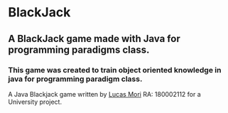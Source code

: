 # BlackJack
## A BlackJack game made with Java for programming paradigms class.

### This game was created to train object oriented knowledge in java for programming paradigm class.

A Java Blackjack game written by [Lucas Mori](http://github.com/lucasmori) RA: 180002112 for a University project.

